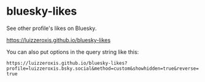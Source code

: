 # bluesky-likes

See other profile's likes on Bluesky.

https://luizzeroxis.github.io/bluesky-likes

You can also put options in the query string like this:

`https://luizzeroxis.github.io/bluesky-likes?profile=luizzeroxis.bsky.social&method=custom&showhidden=true&reverse=true`